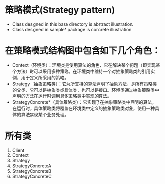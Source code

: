 # 策略模式(Strategy pattern)

+ Class designed in this base directory is abstract illustration.  
+ Class designed in sample* package is concrete illustration.

# 在策略模式结构图中包含如下几个角色：
+ Context（环境类）：环境类是使用算法的角色，它在解决某个问题（即实现某个方法）时可以采用多种策略。在环境类中维持一个对抽象策略类的引用实例，用于定义所采用的策略。
+ Strategy（抽象策略类）：它为所支持的算法声明了抽象方法，是所有策略类的父类，它可以是抽象类或具体类，也可以是接口。环境类通过抽象策略类中声明的方法在运行时调用具体策略类中实现的算法。
+ StrategyConcrete*（具体策略类）：它实现了在抽象策略类中声明的算法，在运行时，具体策略类将覆盖在环境类中定义的抽象策略类对象，使用一种具体的算法实现某个业务处理。
        
# 所有类
1. Client
2. Context
3. Strategy
4. StrategyConcreteA
5. StrategyConcreteB
6. StrategyConcreteC



